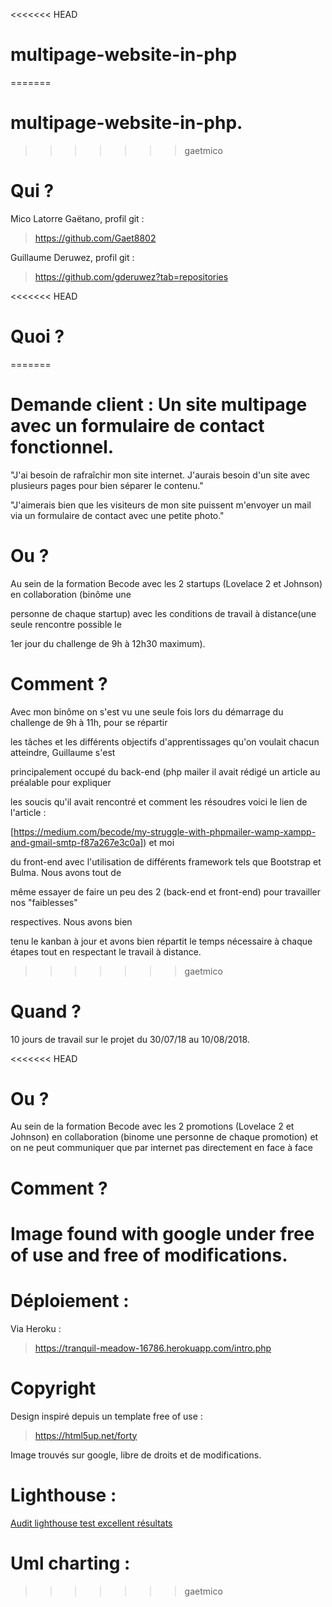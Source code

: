 <<<<<<< HEAD
# multipage-website-in-php
=======
# multipage-website-in-php.
>>>>>>> gaetmico

# Qui ?
Mico Latorre Gaëtano, profil git : 
> https://github.com/Gaet8802

Guillaume Deruwez, profil git :
> https://github.com/gderuwez?tab=repositories

<<<<<<< HEAD
# Quoi ?
=======
# Demande client : Un site multipage avec un formulaire de contact fonctionnel.

"J'ai besoin de rafraîchir mon site internet. J'aurais besoin d'un site avec plusieurs pages pour bien séparer le contenu."

"J'aimerais bien que les visiteurs de mon site puissent m'envoyer un mail via un formulaire de contact avec une petite photo."

# Ou ?

Au sein de la formation Becode avec les 2 startups (Lovelace 2 et Johnson) en collaboration (binôme une

personne de chaque startup) avec les conditions de travail à distance(une seule rencontre possible le

1er jour du challenge de 9h à 12h30 maximum).

# Comment ?

Avec mon binôme on s'est vu une seule fois lors du démarrage du challenge de 9h à 11h, pour se répartir 

les tâches et les différents objectifs d'apprentissages qu'on voulait chacun atteindre, Guillaume s'est 

principalement occupé du back-end (php mailer il avait rédigé un article au préalable pour expliquer 

les soucis qu'il avait rencontré et comment les résoudres voici le lien de l'article :

[https://medium.com/becode/my-struggle-with-phpmailer-wamp-xampp-and-gmail-smtp-f87a267e3c0a]) et moi

du front-end avec l'utilisation de différents framework tels que Bootstrap et Bulma. Nous avons tout de 

même essayer de faire un peu des 2 (back-end et front-end) pour travailler nos "faiblesses" 

respectives. Nous avons bien 

tenu le kanban à jour et avons bien répartit le temps nécessaire à chaque étapes tout en respectant le travail à distance.
>>>>>>> gaetmico


# Quand ?

10 jours de travail sur le projet du 30/07/18 au 10/08/2018.

<<<<<<< HEAD
# Ou ?

Au sein de la formation Becode avec les 2 promotions (Lovelace 2 et Johnson) en collaboration (binome une personne de chaque promotion) et on ne peut communiquer que par internet pas directement en face à face

# Comment ?

Image found with google under free of use and free of modifications.
=======

# Déploiement :

Via Heroku :

> https://tranquil-meadow-16786.herokuapp.com/intro.php

# Copyright

Design inspiré depuis un template free of use : 

> https://html5up.net/forty

Image trouvés sur google, libre de droits et de modifications.

# Lighthouse :
[Audit lighthouse test excellent résultats](https://github.com/Gaet8802/multipage-website-in-php/blob/gaetmico/lighthouse-multipages-php.png)

# Uml charting :

[](https://github.com/Gaet8802/multipage-website-in-php/blob/guillaume/assets/images/code2flow_c436e.svg)

>>>>>>> gaetmico
